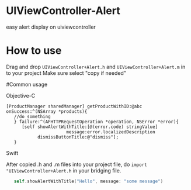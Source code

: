 # UIViewController-Alert
easy alert display on uiviewcontroller

# How to use
Drag and drop `UIViewController+Alert.h` and `UIViewController+Alert.m` in to your project
Make sure select "copy if needed"

#Common usage

Objective-C
```obj-c
[ProductManager sharedManager] getProductWithID:@abc onSuccess:^(NSArray *products){
   //do something
   } failure:^(AFHTTPRequestOperation *operation, NSError *error){
      [self showAlertWithTitle:[@(error.code) stringValue] 
                       message:error.localizedDescription
            dismissButtonTitle:@"dismiss"];
   }
```

Swift

After copied .h and .m files into your project file, do `import "UIViewController+Alert.h` in your bridging file.
```swift
   self.showAlertWithTitle("Hello", message: "some message")
```
